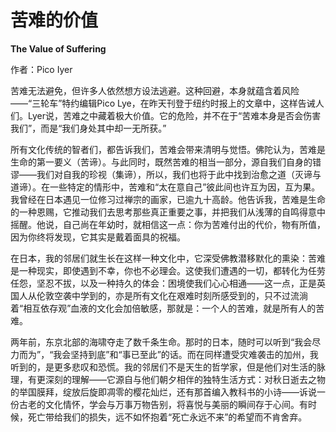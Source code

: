 # 苦难的价值

**The Value of Suffering**

作者：Pico Iyer

苦难无法避免，但许多人依然想方设法逃避。这种回避，本身就蕴含着风险——“三轮车”特约编辑Pico Lye，在昨天刊登于纽约时报上的文章中，这样告诫人们。Lyer说，苦难之中藏着极大价值。它的危险，并不在于“苦难本身是否会伤害我们”，而是“我们身处其中却一无所获。”

所有文化传统的智者们，都告诉我们，苦难会带来清明与觉悟。佛陀认为，苦难是生命的第一要义（苦谛）。与此同时，既然苦难的相当一部分，源自我们自身的错谬——我们对自我的珍视（集谛），所以，我们也将于此中找到治愈之道（灭谛与道谛）。在一些特定的情形中，苦难和“太在意自己”彼此间也许互为因，互为果。我曾经在日本遇见一位修习过禅宗的画家，已逾九十高龄。他告诉我，苦难是生命的一种恩赐，它推动我们去思考那些真正重要之事，并把我们从浅薄的自鸣得意中摇醒。他说，自己尚在年幼时，就相信这一点：你为苦难付出的代价，物有所值，因为你终将发现，它其实是戴着面具的祝福。

在日本，我的邻居们就生长在这样一种文化中，它深受佛教潜移默化的熏染：苦难是一种现实，即使遇到不幸，你也不必理会。这使我们遭遇的一切，都转化为任劳任怨，坚忍不拔，以及一种持久的体会：困境使我们心心相通——这一点，正是英国人从伦敦空袭中学到的，亦是所有文化在艰难时刻所感受到的，只不过流淌着“相互依存观”血液的文化会加倍敏感，那就是：一个人的苦难，就是所有人的苦难。

两年前，东京北部的海啸夺走了数千条生命。那时的日本，随时可以听到“我会尽力而为”，“我会坚持到底”和“事已至此”的话。而在同样遭受灾难袭击的加州，我听到的，是更多悲叹和恐慌。我的邻居们不是天生的哲学家，但是他们对生活的脉理，有更深刻的理解——它源自与他们朝夕相伴的独特生活方式：对秋日逝去之物的举国膜拜，绽放后旋即凋零的樱花灿烂，还有那首编入教科书的小诗——诉说一份古老的文化情怀，学会与万事万物告别，将喜悦与美丽的瞬间存于心间。有时候，死亡带给我们的损失，远不如怀抱着“死亡永远不来”的希望而不肯舍弃。

